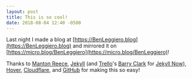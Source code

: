 ```yaml
---
layout: post
title: This is so cool!
date: 2018-08-04 12:40 -0500
---
```


Last night I made a blog at [https://BenLeggiero.blog](https://BenLeggiero.blog) and mirrored it on [https://micro.blog/BenLeggiero](https://micro.blog/BenLeggiero)! 

Thanks to [Manton Reece](https://Manton.org), [Jekyll](https://jekyllrb.com) (and [Trello](https://trello.com)'s [Barry Clark](http://www.barryclark.co) for [Jekyll Now](https://github.com/barryclark/jekyll-now)), [Hover](https://Hover.com), [Cloudflare](https://cloudflare.com), and [GitHub](https://GitHub.com) for making this so easy! 
